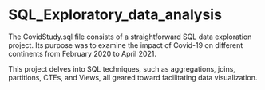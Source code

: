 # SQL_Exploratory_data_analysis
The CovidStudy.sql file consists of a straightforward SQL data exploration project. Its purpose was to examine the impact of Covid-19 on different continents from February 2020 to April 2021.

This project delves into SQL techniques, such as aggregations, joins, partitions, CTEs, and Views, all geared toward facilitating data visualization.

